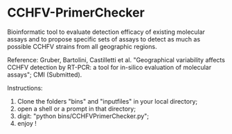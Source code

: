 # CCHFV-PrimerChecker
Bioinformatic tool to evaluate detection efficacy of existing molecular assays and to propose specific sets of assays to detect as much as possible CCHFV strains from all geographic regions.

Reference: Gruber, Bartolini, Castilletti et al. "Geographical variability affects CCHFV detection by RT-PCR: a tool for in-silico evaluation of molecular assays"; CMI (Submitted).

Instructions:
1) Clone the folders "bins" and "inputfiles" in your local directory;
2) open a shell or a prompt in that directory;
3) digit: "python bins/CCHFVPrimerChecker.py";
4) enjoy !
